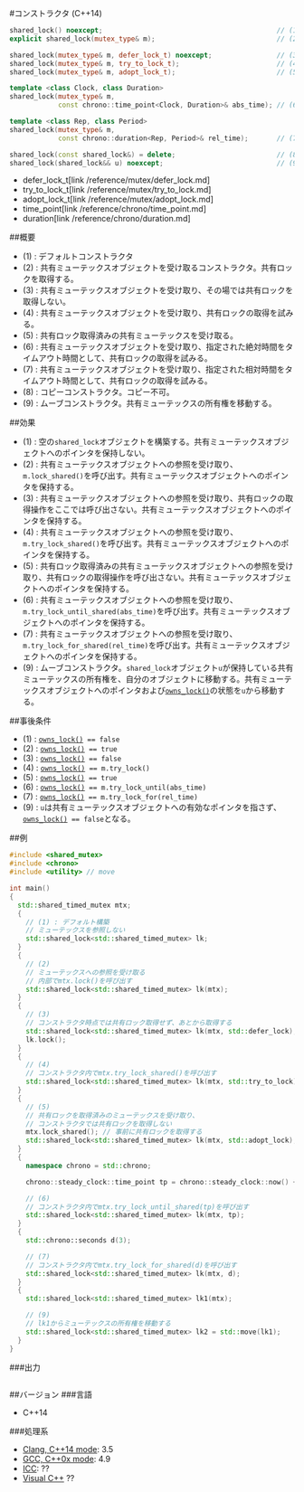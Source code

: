 #コンストラクタ (C++14)
```cpp
shared_lock() noexcept;                                           // (1)
explicit shared_lock(mutex_type& m);                              // (2)

shared_lock(mutex_type& m, defer_lock_t) noexcept;                // (3)
shared_lock(mutex_type& m, try_to_lock_t);                        // (4)
shared_lock(mutex_type& m, adopt_lock_t);                         // (5)

template <class Clock, class Duration>
shared_lock(mutex_type& m,
            const chrono::time_point<Clock, Duration>& abs_time); // (6)

template <class Rep, class Period>
shared_lock(mutex_type& m,
            const chrono::duration<Rep, Period>& rel_time);       // (7)

shared_lock(const shared_lock&) = delete;                         // (8)
shared_lock(shared_lock&& u) noexcept;                            // (9)
```
* defer_lock_t[link /reference/mutex/defer_lock.md]
* try_to_lock_t[link /reference/mutex/try_to_lock.md]
* adopt_lock_t[link /reference/mutex/adopt_lock.md]
* time_point[link /reference/chrono/time_point.md]
* duration[link /reference/chrono/duration.md]


##概要
- (1) : デフォルトコンストラクタ
- (2) : 共有ミューテックスオブジェクトを受け取るコンストラクタ。共有ロックを取得する。
- (3) : 共有ミューテックスオブジェクトを受け取り、その場では共有ロックを取得しない。
- (4) : 共有ミューテックスオブジェクトを受け取り、共有ロックの取得を試みる。
- (5) : 共有ロック取得済みの共有ミューテックスを受け取る。
- (6) : 共有ミューテックスオブジェクトを受け取り、指定された絶対時間をタイムアウト時間として、共有ロックの取得を試みる。
- (7) : 共有ミューテックスオブジェクトを受け取り、指定された相対時間をタイムアウト時間として、共有ロックの取得を試みる。
- (8) : コピーコンストラクタ。コピー不可。
- (9) : ムーブコンストラクタ。共有ミューテックスの所有権を移動する。


##効果
- (1) : 空の`shared_lock`オブジェクトを構築する。共有ミューテックスオブジェクトへのポインタを保持しない。
- (2) : 共有ミューテックスオブジェクトへの参照を受け取り、`m.lock_shared()`を呼び出す。共有ミューテックスオブジェクトへのポインタを保持する。
- (3) : 共有ミューテックスオブジェクトへの参照を受け取り、共有ロックの取得操作をここでは呼び出さない。共有ミューテックスオブジェクトへのポインタを保持する。
- (4) : 共有ミューテックスオブジェクトへの参照を受け取り、`m.try_lock_shared()`を呼び出す。共有ミューテックスオブジェクトへのポインタを保持する。
- (5) : 共有ロック取得済みの共有ミューテックスオブジェクトへの参照を受け取り、共有ロックの取得操作を呼び出さない。共有ミューテックスオブジェクトへのポインタを保持する。
- (6) : 共有ミューテックスオブジェクトへの参照を受け取り、`m.try_lock_until_shared(abs_time)`を呼び出す。共有ミューテックスオブジェクトへのポインタを保持する。
- (7) : 共有ミューテックスオブジェクトへの参照を受け取り、`m.try_lock_for_shared(rel_time)`を呼び出す。共有ミューテックスオブジェクトへのポインタを保持する。
- (9) : ムーブコンストラクタ。`shared_lock`オブジェクト`u`が保持している共有ミューテックスの所有権を、自分のオブジェクトに移動する。共有ミューテックスオブジェクトへのポインタおよび[`owns_lock()`](./owns_lock.md)の状態を`u`から移動する。


##事後条件
- (1) : [`owns_lock()`](./owns_lock.md)` == false`
- (2) : [`owns_lock()`](./owns_lock.md)` == true`
- (3) : [`owns_lock()`](./owns_lock.md)` == false`
- (4) : [`owns_lock()`](./owns_lock.md)` == m.try_lock()`
- (5) : [`owns_lock()`](./owns_lock.md)` == true`
- (6) : [`owns_lock()`](./owns_lock.md)` == m.try_lock_until(abs_time)`
- (7) : [`owns_lock()`](./owns_lock.md)` == m.try_lock_for(rel_time)`
- (9) : `u`は共有ミューテックスオブジェクトへの有効なポインタを指さず、[`owns_lock()`](./owns_lock.md)` == false`となる。


##例
```cpp
#include <shared_mutex>
#include <chrono>
#include <utility> // move

int main()
{
  std::shared_timed_mutex mtx;
  {
    // (1) : デフォルト構築
    // ミューテックスを参照しない
    std::shared_lock<std::shared_timed_mutex> lk;
  }
  {
    // (2)
    // ミューテックスへの参照を受け取る
    // 内部でmtx.lock()を呼び出す
    std::shared_lock<std::shared_timed_mutex> lk(mtx);
  }
  {
    // (3)
    // コンストラクタ時点では共有ロック取得せず、あとから取得する
    std::shared_lock<std::shared_timed_mutex> lk(mtx, std::defer_lock);
    lk.lock();
  }
  {
    // (4)
    // コンストラクタ内でmtx.try_lock_shared()を呼び出す
    std::shared_lock<std::shared_timed_mutex> lk(mtx, std::try_to_lock);
  }
  {
    // (5)
    // 共有ロックを取得済みのミューテックスを受け取り、
    // コンストラクタでは共有ロックを取得しない
    mtx.lock_shared(); // 事前に共有ロックを取得する
    std::shared_lock<std::shared_timed_mutex> lk(mtx, std::adopt_lock);
  }
  {
    namespace chrono = std::chrono;

    chrono::steady_clock::time_point tp = chrono::steady_clock::now() + chrono::seconds(3);

    // (6)
    // コンストラクタ内でmtx.try_lock_until_shared(tp)を呼び出す
    std::shared_lock<std::shared_timed_mutex> lk(mtx, tp);
  }
  {
    std::chrono::seconds d(3);

    // (7)
    // コンストラクタ内でmtx.try_lock_for_shared(d)を呼び出す
    std::shared_lock<std::shared_timed_mutex> lk(mtx, d);
  }
  {
    std::shared_lock<std::shared_timed_mutex> lk1(mtx);

    // (9)
    // lk1からミューテックスの所有権を移動する
    std::shared_lock<std::shared_timed_mutex> lk2 = std::move(lk1);
  }
}
```

###出力
```
```

##バージョン
###言語
- C++14

###処理系
- [Clang, C++14 mode](/implementation.md#clang): 3.5
- [GCC, C++0x mode](/implementation.md#gcc): 4.9
- [ICC](/implementation.md#icc): ??
- [Visual C++](/implementation.md#visual_cpp) ??



